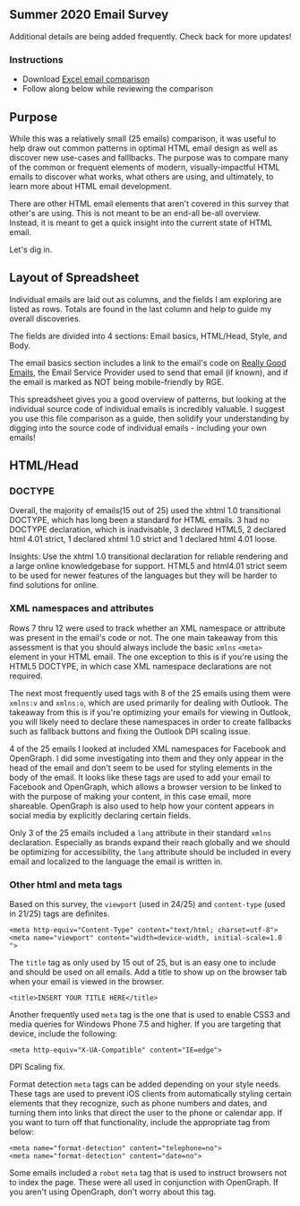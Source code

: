 ## Summer 2020 Email Survey

Additional details are being added frequently. Check back for more updates!

### Instructions

- Download [Excel email comparison](Email-Construction-Comparison.xlsx)
- Follow along below while reviewing the comparison

## Purpose

While this was a relatively small (25 emails) comparison, it was useful to help draw out common patterns in optimal HTML email design as well as discover new use-cases and falllbacks. The purpose was to compare many of the common or frequent elements of modern, visually-impactful HTML emails to discover what works, what others are using, and ultimately, to learn more about HTML email development. 

There are other HTML email elements that aren't covered in this survey that other's are using. This is not meant to be an end-all be-all overview. Instead, it is meant to get a quick insight into the current state of HTML email.

Let's dig in.

## Layout of Spreadsheet

Individual emails are laid out as columns, and the fields I am exploring are listed as rows. Totals are found in the last column and help to guide my overall discoveries.

The fields are divided into 4 sections: Email basics, HTML/Head, Style, and Body. 

The email basics section includes a link to the email's code on [Really Good Emails](https://reallygoodemails.com/), the Email Service Provider used to send that email (if known), and if the email is marked as NOT being mobile-friendly by RGE. 

This spreadsheet gives you a good overview of patterns, but looking at the individual source code of individual emails is incredibly valuable. I suggest you use this file comparison as a guide, then solidify your understanding by digging into the source code of individual emails - including your own emails!

## HTML/Head

### DOCTYPE

Overall, the majority of emails(15 out of 25) used the xhtml 1.0 transitional DOCTYPE, which has long been a standard for HTML emails. 3 had no DOCTYPE declaration, which is inadvisable, 3 declared HTML5, 2 declared html 4.01 strict, 1 declared xhtml 1.0 strict and 1 declared html 4.01 loose. 

Insights: Use the xhtml 1.0 transitional declaration for reliable rendering and a large online knowledgebase for support. HTML5 and html4.01 strict seem to be used for newer features of the languages but they will be harder to find solutions for online. 

### XML namespaces and attributes

Rows 7 thru 12 were used to track whether an XML namespace or attribute was present in the email's code or not. The one main takeaway from this assessment is that you should always include the basic `xmlns` `<meta>` element in your HTML email. The one exception to this is if you're using the HTML5 DOCTYPE, in which case XML namespace declarations are not required. 

The next most frequently used tags with 8 of the 25 emails using them were `xmlns:v` and `xmlns:o`, which are used primarily for dealing with Outlook. The takeaway from this is if you're optimizing your emails for viewing in Outlook, you will likely need to declare these namespaces in order to create fallbacks such as fallback buttons and fixing the Outlook DPI scaling issue.

4 of the 25 emails I looked at included XML namespaces for Facebook and OpenGraph. I did some investigating into them and they only appear in the head of the email and don't seem to be used for styling elements in the body of the email. It looks like these tags are used to add your email to Facebook and OpenGraph, which allows a browser version to be linked to with the purpose of making your content, in this case email, more shareable. OpenGraph is also used to help how your content appears in social media by explicitly declaring certain fields. 

Only 3 of the 25 emails included a `lang` attribute in their standard `xmlns` declaration. Especially as brands expand their reach globally and we should be optimizing for accessibility, the `lang` attribute should be included in every email and localized to the language the email is written in. 

### Other html and meta tags

Based on this survey, the `viewport` (used in 24/25) and `content-type` (used in 21/25) tags are definites.

    <meta http-equiv="Content-Type" content="text/html; charset=utf-8">
    <meta name="viewport" content="width=device-width, initial-scale=1.0 ">

The `title` tag as only used by 15 out of 25, but is an easy one to include and should be used on all emails. Add a title to show up on the browser tab when your email is viewed in the browser.

    <title>INSERT YOUR TITLE HERE</title>

Another frequently used `meta` tag is the one that is used to enable CSS3 and media queries for Windows Phone 7.5 and higher. If you are targeting that device, include the following: 

    <meta http-equiv="X-UA-Compatible" content="IE=edge">
 
DPI Scaling fix.

Format detection `meta` tags can be added depending on your style needs. These tags are used to prevent iOS clients from automatically styling certain elements that they recognize, such as phone numbers and dates, and turning them into links that direct the user to the phone or calendar app. If you want to turn off that functionality, include the appropriate tag from below:

    <meta name="format-detection" content="telephone=no">
    <meta name="format-detection" content="date=no">

Some emails included a `robot` `meta` tag that is used to instruct browsers not to index the page. These were all used in conjunction with OpenGraph. If you aren't using OpenGraph, don't worry about this tag. 
